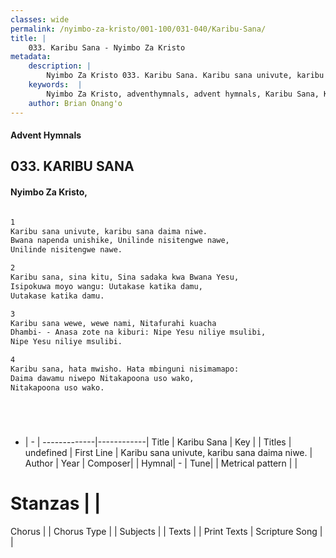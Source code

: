 ```yaml
---
classes: wide
permalink: /nyimbo-za-kristo/001-100/031-040/Karibu-Sana/
title: |
    033. Karibu Sana - Nyimbo Za Kristo
metadata:
    description: |
        Nyimbo Za Kristo 033. Karibu Sana. Karibu sana univute, karibu sana daima niwe. Bwana napenda unishike, Unilinde nisitengwe nawe, Unilinde nisitengwe nawe.  
    keywords:  |
        Nyimbo Za Kristo, adventhymnals, advent hymnals, Karibu Sana, Karibu sana univute, karibu sana daima niwe.. 
    author: Brian Onang'o
---
```


#### Advent Hymnals
## 033. KARIBU SANA
####  Nyimbo Za Kristo,

```txt

1
Karibu sana univute, karibu sana daima niwe.
Bwana napenda unishike, Unilinde nisitengwe nawe,
Unilinde nisitengwe nawe.

2
Karibu sana, sina kitu, Sina sadaka kwa Bwana Yesu,
Isipokuwa moyo wangu: Uutakase katika damu,
Uutakase katika damu.

3
Karibu sana wewe, wewe nami, Nitafurahi kuacha
Dhambi- - Anasa zote na kiburi: Nipe Yesu niliye msulibi,
Nipe Yesu niliye msulibi.

4
Karibu sana, hata mwisho. Hata mbinguni nisimamapo:
Daima dawamu niwepo Nitakapoona uso wako,	    
Nitakapoona uso wako.






```

- |   -  |
-------------|------------|
Title | Karibu Sana |
Key |  |
Titles | undefined |
First Line | Karibu sana univute, karibu sana daima niwe. |
Author | 
Year | 
Composer| |
Hymnal|  - |
Tune|  |
Metrical pattern | |
# Stanzas |  |
Chorus |  |
Chorus Type |  |
Subjects | |
Texts |  |
Print Texts | 
Scripture Song |  |
    
